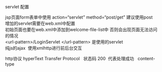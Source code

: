 servlet  配置 <br/>

jsp页面form表单中使用  action=“servlet” method=“post/get”  建议使用post   <br/>
增加的servlet需要在web.xml中配置 <br/>
初始页面也要在web.xml中添加到welcome-file-list中  否则会出现页面无法访问的情况<br/>
 \<url-pattern>/LoginServlet \</url-pattern>  是使用的servlet<br/>
纯js的ajax  使用xmlhttp进行前后台交互  <br/>

http协议 hyperText Transfer Protocol   状态码 200  代表处理成功   content-type<br/>
